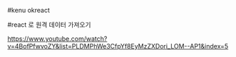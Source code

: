 #kenu okreact

#react 로 원격 데이터 가져오기

https://www.youtube.com/watch?v=4BofPfwvoZY&list=PLDMPhWe3CfpYf8EyMzZXDori_LOM--AP1&index=5

